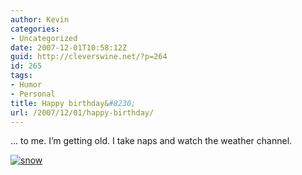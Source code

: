 ```yaml
---
author: Kevin
categories:
- Uncategorized
date: 2007-12-01T10:58:12Z
guid: http://cleverswine.net/?p=264
id: 265
tags:
- Humor
- Personal
title: Happy birthday&#8230;
url: /2007/12/01/happy-birthday/
---
```


&#8230; to me. I&#8217;m getting old. I take naps and watch the weather channel.

[<img src="https://i1.wp.com/farm3.static.flickr.com/2124/2078108105_db5fb61587_m_d.jpg?w=840" alt="snow" data-recalc-dims="1" />](http://www.flickr.com/photos/cleverswine/2078108105/)